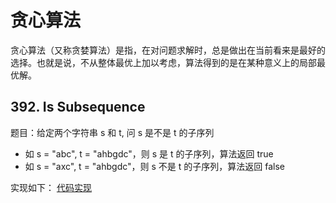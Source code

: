 # 贪心算法

贪心算法（又称贪婪算法）是指，在对问题求解时，总是做出在当前看来是最好的选择。也就是说，不从整体最优上加以考虑，算法得到的是在某种意义上的局部最优解。

## 392. Is Subsequence

题目：给定两个字符串 s 和 t, 问 s 是不是 t 的子序列

- 如 s = "abc", t = "ahbgdc"，则 s 是 t 的子序列，算法返回 true
- 如 s = "axc", t = "ahbgdc"，则 s 不是 t 的子序列，算法返回 false

实现如下： [代码实现](../leetcode/L392.h)
